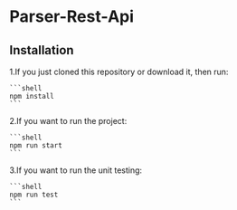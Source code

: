 # Parser-Rest-Api

## Installation


1.If you just cloned this repository or download it, then run:

    ```shell
    npm install
    ```

2.If you want to run the project:

    ```shell
    npm run start
    ```

3.If you want to run the unit testing:

    ```shell
    npm run test
    ```